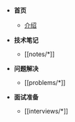 <!-- docs/_sidebar.md -->

- **首页**
  - [介绍](README)

- **技术笔记**
  - [[notes/*]]

- **问题解决**
  - [[problems/*]]

- **面试准备**
  - [[interviews/*]]